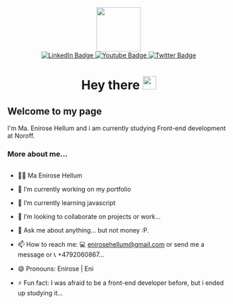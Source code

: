 <div id="header" align="center">
  <img src="https://media.giphy.com/media/WUlplcMpOCEmTGBtBW/giphy.gif" width="100">
</div>
<div id="badges" align="center">
  <a href="your-linkedin-URL">
    <img src="https://img.shields.io/badge/LinkedIn-blue?style=for-the-badge&logo=linkedin&logoColor=white" alt="LinkedIn Badge"/>
  </a>
  <a href="your-youtube-URL">
    <img src="https://img.shields.io/badge/YouTube-red?style=for-the-badge&logo=youtube&logoColor=white" alt="Youtube Badge"/>
  </a>
  <a href="your-twitter-URL">
    <img src="https://img.shields.io/badge/Twitter-blue?style=for-the-badge&logo=twitter&logoColor=white" alt="Twitter Badge"/>
  </a>
</div>
<h1 align="center">
  Hey there
  <img src="https://media.giphy.com/media/hvRJCLFzcasrR4ia7z/giphy.gif" width="30px"/>
</h1>

## Welcome to my page
I'm Ma. Enirose Hellum and i am currently studying Front-end development at Noroff.


### More about me...
<div id="badges" align="left">
  <img src="https://komarev.com/ghpvc/?username=enirose&style=flat-square&color=blue" alt=""/>
</div>

- :woman_technologist: Ma Enirose Hellum 

- 🔭 I’m currently working on my portfolio
- 🌱 I’m currently learning javascript
- 👯 I’m looking to collaborate on projects or work...
- 💬 Ask me about anything... but not money :P.
- 📫 How to reach me: :computer: enirosehellum@gmail.com or send me a message or :telephone_receiver: +4792060867...
- 😄 Pronouns: Enirose | Eni
- ⚡ Fun fact: I was afraid to be a front-end developer before, but i ended up studying it...
